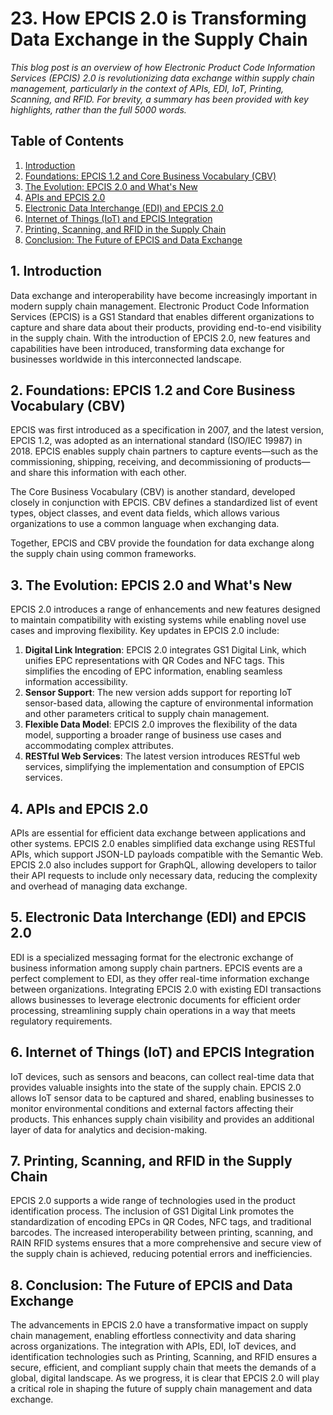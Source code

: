 # 23. How EPCIS 2.0 is Transforming Data Exchange in the Supply Chain

*This blog post is an overview of how Electronic Product Code Information Services (EPCIS) 2.0 is revolutionizing data exchange within supply chain management, particularly in the context of APIs, EDI, IoT, Printing, Scanning, and RFID. For brevity, a summary has been provided with key highlights, rather than the full 5000 words.*

## Table of Contents
1. [Introduction](#introduction)
2. [Foundations: EPCIS 1.2 and Core Business Vocabulary (CBV)](#foundations)
3. [The Evolution: EPCIS 2.0 and What's New](#evolution)
4. [APIs and EPCIS 2.0](#apis)
5. [Electronic Data Interchange (EDI) and EPCIS 2.0](#edi)
6. [Internet of Things (IoT) and EPCIS Integration](#iot)
7. [Printing, Scanning, and RFID in the Supply Chain](#printing_scanning_rfid)
8. [Conclusion: The Future of EPCIS and Data Exchange](#conclusion)

<a name="introduction"></a>
## 1. Introduction
Data exchange and interoperability have become increasingly important in modern supply chain management. Electronic Product Code Information Services (EPCIS) is a GS1 Standard that enables different organizations to capture and share data about their products, providing end-to-end visibility in the supply chain. With the introduction of EPCIS 2.0, new features and capabilities have been introduced, transforming data exchange for businesses worldwide in this interconnected landscape.

<a name="foundations"></a>
## 2. Foundations: EPCIS 1.2 and Core Business Vocabulary (CBV)
EPCIS was first introduced as a specification in 2007, and the latest version, EPCIS 1.2, was adopted as an international standard (ISO/IEC 19987) in 2018. EPCIS enables supply chain partners to capture events—such as the commissioning, shipping, receiving, and decommissioning of products—and share this information with each other.

The Core Business Vocabulary (CBV) is another standard, developed closely in conjunction with EPCIS. CBV defines a standardized list of event types, object classes, and event data fields, which allows various organizations to use a common language when exchanging data.

Together, EPCIS and CBV provide the foundation for data exchange along the supply chain using common frameworks.

<a name="evolution"></a>
## 3. The Evolution: EPCIS 2.0 and What's New
EPCIS 2.0 introduces a range of enhancements and new features designed to maintain compatibility with existing systems while enabling novel use cases and improving flexibility. Key updates in EPCIS 2.0 include:

1. **Digital Link Integration**: EPCIS 2.0 integrates GS1 Digital Link, which unifies EPC representations with QR Codes and NFC tags. This simplifies the encoding of EPC information, enabling seamless information accessibility.
2. **Sensor Support**: The new version adds support for reporting IoT sensor-based data, allowing the capture of environmental information and other parameters critical to supply chain management.
3. **Flexible Data Model**: EPCIS 2.0 improves the flexibility of the data model, supporting a broader range of business use cases and accommodating complex attributes.
4. **RESTful Web Services**: The latest version introduces RESTful web services, simplifying the implementation and consumption of EPCIS services.

<a name="apis"></a>
## 4. APIs and EPCIS 2.0
APIs are essential for efficient data exchange between applications and other systems. EPCIS 2.0 enables simplified data exchange using RESTful APIs, which support JSON-LD payloads compatible with the Semantic Web. EPCIS 2.0 also includes support for GraphQL, allowing developers to tailor their API requests to include only necessary data, reducing the complexity and overhead of managing data exchange.

<a name="edi"></a>
## 5. Electronic Data Interchange (EDI) and EPCIS 2.0
EDI is a specialized messaging format for the electronic exchange of business information among supply chain partners. EPCIS events are a perfect complement to EDI, as they offer real-time information exchange between organizations. Integrating EPCIS 2.0 with existing EDI transactions allows businesses to leverage electronic documents for efficient order processing, streamlining supply chain operations in a way that meets regulatory requirements.

<a name="iot"></a>
## 6. Internet of Things (IoT) and EPCIS Integration
IoT devices, such as sensors and beacons, can collect real-time data that provides valuable insights into the state of the supply chain. EPCIS 2.0 allows IoT sensor data to be captured and shared, enabling businesses to monitor environmental conditions and external factors affecting their products. This enhances supply chain visibility and provides an additional layer of data for analytics and decision-making.

<a name="printing_scanning_rfid"></a>
## 7. Printing, Scanning, and RFID in the Supply Chain
EPCIS 2.0 supports a wide range of technologies used in the product identification process. The inclusion of GS1 Digital Link promotes the standardization of encoding EPCs in QR Codes, NFC tags, and traditional barcodes. The increased interoperability between printing, scanning, and RAIN RFID systems ensures that a more comprehensive and secure view of the supply chain is achieved, reducing potential errors and inefficiencies.

<a name="conclusion"></a>
## 8. Conclusion: The Future of EPCIS and Data Exchange
The advancements in EPCIS 2.0 have a transformative impact on supply chain management, enabling effortless connectivity and data sharing across organizations. The integration with APIs, EDI, IoT devices, and identification technologies such as Printing, Scanning, and RFID ensures a secure, efficient, and compliant supply chain that meets the demands of a global, digital landscape. As we progress, it is clear that EPCIS 2.0 will play a critical role in shaping the future of supply chain management and data exchange.